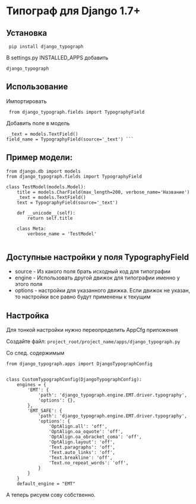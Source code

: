 # Типограф для Django 1.7+

## Установка

``` pip install django_typograph```

В settings.py INSTALLED_APPS добавить

``` django_typograph ```

## Использование

Импортировать 

``` from django_typograph.fields import TypographyField```

Добавить поле в модель

``` 
 _text = models.TextField()
field_name = TypographyField(source='_text') ```

```

## Пример модели:

```
from django.db import models
from django_typograph.fields import TypographyField

class TestModel(models.Model):
    title = models.CharField(max_length=200, verbose_name='Название')
    _text = models.TextField()
    text = TypographyField(source='_text')

    def __unicode__(self):
        return self.title

    class Meta:
        verbose_name = 'TestModel'
        
```



## Доступные настройки у поля TypographyField

* source - Из какого поля брать исходный код для типографии
* engine - Использовать другой движок для типографии именно у этого поля
* options - настройки для указанного движка. Если движок не указан, то настройки все равно будут применены к текущим



## Настройка
Для тонкой настройки нужно переопределить AppCfg приложения

Создайте файл:
```project_root/project_name/apps/django_typograph.py```

Со след. содержимым
```
from django_typograph.apps import DjangoTypographConfig


class CustomTypographConfig(DjangoTypographConfig):
    engines = {
        'EMT': {
            'path': 'django_typograph.engine.EMT.driver.typography',
            'options': {},
        },
        'EMT_SAFE': {
            'path': 'django_typograph.engine.EMT.driver.typography',
            'options': {
                'OptAlign.all': 'off',
                'OptAlign.oa_oquote': 'off',
                'OptAlign.oa_obracket_coma': 'off',
                'OptAlign.layout': 'off',
                'Text.paragraphs': 'off',
                'Text.auto_links': 'off',
                'Text.breakline': 'off',
                'Text.no_repeat_words': 'off',
            }
        }
    }
    default_engine = "EMT"
```

А теперь рисуем сову собственно.